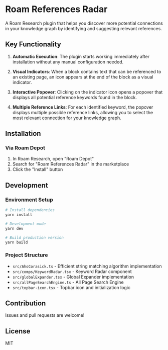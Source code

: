 # Roam References Radar

A Roam Research plugin that helps you discover more potential connections in your knowledge graph by identifying and suggesting relevant references.


## Key Functionality

1. **Automatic Execution**: The plugin starts working immediately after installation without any manual configuration needed.

2. **Visual Indicators**: When a block contains text that can be referenced to an existing page, an icon appears at the end of the block as a visual indicator.

3. **Interactive Popover**: Clicking on the indicator icon opens a popover that displays all potential reference keywords found in the block.

4. **Multiple Reference Links**: For each identified keyword, the popover displays multiple possible reference links, allowing you to select the most relevant connection for your knowledge graph.

## Installation

### Via Roam Depot

1. In Roam Research, open "Roam Depot"
2. Search for "Roam References Radar" in the marketplace
3. Click the "Install" button


## Development

### Environment Setup

```bash
# Install dependencies
yarn install

# Development mode
yarn dev

# Build production version
yarn build
```

### Project Structure

- `src/AhoCorasick.ts` - Efficient string matching algorithm implementation
- `src/comps/KeywordRadar.tsx` - Keyword Radar component
- `src/globalExpander.tsx` - Global Expander implementation
- `src/allPageSearchEngine.ts` - All Page Search Engine
- `src/topbar-icon.tsx` - Topbar icon and initialization logic

## Contribution

Issues and pull requests are welcome!

## License

MIT
